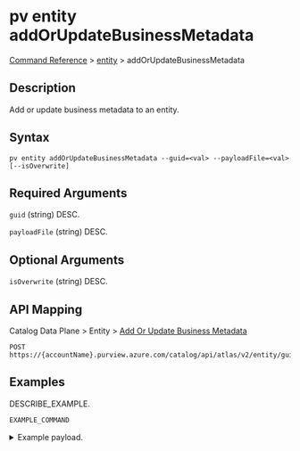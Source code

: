 # pv entity addOrUpdateBusinessMetadata
[Command Reference](../../../README.md#command-reference) > [entity](./main.md) > addOrUpdateBusinessMetadata

## Description
Add or update business metadata to an entity.

## Syntax
```
pv entity addOrUpdateBusinessMetadata --guid=<val> --payloadFile=<val> [--isOverwrite]
```

## Required Arguments
`guid` (string)
DESC.

`payloadFile` (string)
DESC.

## Optional Arguments
`isOverwrite` (string)
DESC.

## API Mapping
Catalog Data Plane > Entity > [Add Or Update Business Metadata](https://docs.microsoft.com/en-us/rest/api/purview/catalogdataplane/entity/add-or-update-business-metadata)
```
POST https://{accountName}.purview.azure.com/catalog/api/atlas/v2/entity/guid/{guid}/businessmetadata
```

## Examples
DESCRIBE_EXAMPLE.
```powershell
EXAMPLE_COMMAND
```
<details><summary>Example payload.</summary>
<p>

```json
PASTE_JSON_HERE
```
</p>
</details>